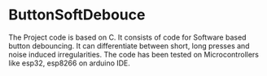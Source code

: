 # ButtonSoftDebouce
The Project code is based on C.
It consists of code for Software based button debouncing.
It can differentiate between short, long presses and noise induced irregularities.
The code has been tested on Microcontrollers like esp32, esp8266 on arduino IDE.
